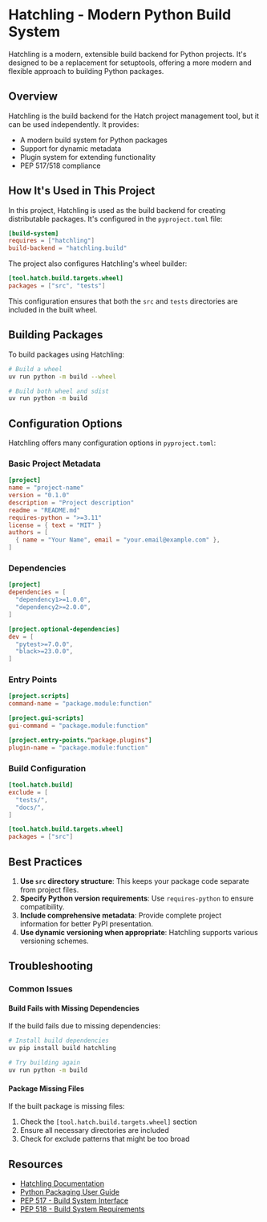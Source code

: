 # Hatchling - Modern Python Build System

Hatchling is a modern, extensible build backend for Python projects. It's designed to be a replacement for setuptools, offering a more modern and flexible approach to building Python packages.

## Overview

Hatchling is the build backend for the Hatch project management tool, but it can be used independently. It provides:

- A modern build system for Python packages
- Support for dynamic metadata
- Plugin system for extending functionality
- PEP 517/518 compliance

## How It's Used in This Project

In this project, Hatchling is used as the build backend for creating distributable packages. It's configured in the `pyproject.toml` file:

```toml
[build-system]
requires = ["hatchling"]
build-backend = "hatchling.build"
```

The project also configures Hatchling's wheel builder:

```toml
[tool.hatch.build.targets.wheel]
packages = ["src", "tests"]
```

This configuration ensures that both the `src` and `tests` directories are included in the built wheel.

## Building Packages

To build packages using Hatchling:

```bash
# Build a wheel
uv run python -m build --wheel

# Build both wheel and sdist
uv run python -m build
```

## Configuration Options

Hatchling offers many configuration options in `pyproject.toml`:

### Basic Project Metadata

```toml
[project]
name = "project-name"
version = "0.1.0"
description = "Project description"
readme = "README.md"
requires-python = ">=3.11"
license = { text = "MIT" }
authors = [
  { name = "Your Name", email = "your.email@example.com" },
]
```

### Dependencies

```toml
[project]
dependencies = [
  "dependency1>=1.0.0",
  "dependency2>=2.0.0",
]

[project.optional-dependencies]
dev = [
  "pytest>=7.0.0",
  "black>=23.0.0",
]
```

### Entry Points

```toml
[project.scripts]
command-name = "package.module:function"

[project.gui-scripts]
gui-command = "package.module:function"

[project.entry-points."package.plugins"]
plugin-name = "package.module:function"
```

### Build Configuration

```toml
[tool.hatch.build]
exclude = [
  "tests/",
  "docs/",
]

[tool.hatch.build.targets.wheel]
packages = ["src"]
```

## Best Practices

1. **Use `src` directory structure**: This keeps your package code separate from project files.
2. **Specify Python version requirements**: Use `requires-python` to ensure compatibility.
3. **Include comprehensive metadata**: Provide complete project information for better PyPI presentation.
4. **Use dynamic versioning when appropriate**: Hatchling supports various versioning schemes.

## Troubleshooting

### Common Issues

#### Build Fails with Missing Dependencies

If the build fails due to missing dependencies:

```bash
# Install build dependencies
uv pip install build hatchling

# Try building again
uv run python -m build
```

#### Package Missing Files

If the built package is missing files:

1. Check the `[tool.hatch.build.targets.wheel]` section
2. Ensure all necessary directories are included
3. Check for exclude patterns that might be too broad

## Resources

- [Hatchling Documentation](https://hatch.pypa.io/latest/build/)
- [Python Packaging User Guide](https://packaging.python.org/en/latest/tutorials/packaging-projects/)
- [PEP 517 - Build System Interface](https://peps.python.org/pep-0517/)
- [PEP 518 - Build System Requirements](https://peps.python.org/pep-0518/)
